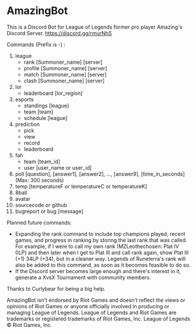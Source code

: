 # AmazingBot

This is a Discord Bot for League of Legends former pro player Amazing's Discord Server. https://discord.gg/rmurNhS

Commands (Prefix is -) :
1. league
   - rank [Summoner_name] [server]
   - profile [Summoner_name] [server]
   - match [Summoner_name] [server]
   - clash [Summoner_name] [server]
2. lor 
   - leaderboard [lor_region]
3. esports 
   - standings [league]
   - team [team]
   - schedule [league]
4. prediction
   - pick
   - view
   - record
   - leaderboard
5. fah 
   - team [team_id]
   - user [user_name or user_id]
6. poll [question], [answer1], [answer2], ..., [answer9], [time_in_seconds] (Max: 300 seconds)
7. temp [temperatureF or temperatureC or temperatureK]
8. 8ball
9. avatar
10. sourcecode or github
11. bugreport or bug [message]


Planned future commands:
- Expanding the rank command to include top champions played, recent games, and progress in ranking by storing the last rank that was called. For example, if I were to call my own rank (MZLeothechosen: Plat IV 0LP) and then later when I get to Plat III and call rank again, show Plat III (+1) 34LP (+34), but in a cleaner way. Legends of Runeterra's rank will also be added to this command, as soon as it becomes feasible to do so. 
- If the Discord server becomes large enough and there's interest in it, generate a XvsX Tournament with community members.

Thanks to Curlybear for being a big help.

AmazingBot isn’t endorsed by Riot Games and doesn’t reflect the views or opinions of Riot Games
or anyone officially involved in producing or managing League of Legends. League of Legends and Riot Games are
trademarks or registered trademarks of Riot Games, Inc. League of Legends © Riot Games, Inc.
